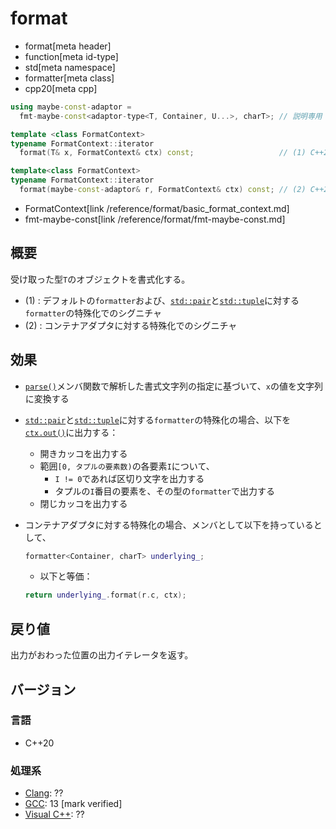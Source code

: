 # format
* format[meta header]
* function[meta id-type]
* std[meta namespace]
* formatter[meta class]
* cpp20[meta cpp]

```cpp
using maybe-const-adaptor =
  fmt-maybe-const<adaptor-type<T, Container, U...>, charT>; // 説明専用

template <class FormatContext>
typename FormatContext::iterator
  format(T& x, FormatContext& ctx) const;                   // (1) C++20

template<class FormatContext>
typename FormatContext::iterator
  format(maybe-const-adaptor& r, FormatContext& ctx) const; // (2) C++23
```
* FormatContext[link /reference/format/basic_format_context.md]
* fmt-maybe-const[link /reference/format/fmt-maybe-const.md]

## 概要
受け取った型`T`のオブジェクトを書式化する。

- (1) : デフォルトの`formatter`および、[`std::pair`](/reference/utility/pair.md)と[`std::tuple`](/reference/tuple/tuple.md)に対する`formatter`の特殊化でのシグニチャ
- (2) : コンテナアダプタに対する特殊化でのシグニチャ


## 効果
- [`parse()`](parse.md)メンバ関数で解析した書式文字列の指定に基づいて、`x`の値を文字列に変換する
- [`std::pair`](/reference/utility/pair.md)と[`std::tuple`](/reference/tuple/tuple.md)に対する`formatter`の特殊化の場合、以下を[`ctx.out()`](/reference/format/basic_format_context/out.md)に出力する：
    - 開きカッコを出力する
    - 範囲`[0, タプルの要素数)`の各要素`I`について、
        - `I != 0`であれば区切り文字を出力する
        - タプルの`I`番目の要素を、その型の`formatter`で出力する
    - 閉じカッコを出力する
- コンテナアダプタに対する特殊化の場合、メンバとして以下を持っているとして、
    ```cpp
    formatter<Container, charT> underlying_;
    ```

    - 以下と等価：
    ```cpp
    return underlying_.format(r.c, ctx);
    ```


## 戻り値
出力がおわった位置の出力イテレータを返す。


## バージョン
### 言語
- C++20

### 処理系
- [Clang](/implementation.md#clang): ??
- [GCC](/implementation.md#gcc): 13 [mark verified]
- [Visual C++](/implementation.md#visual_cpp): ??
